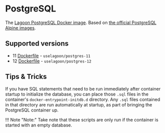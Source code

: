# PostgreSQL

The [Lagoon PostgreSQL Docker image](https://github.com/uselagoon/lagoon-images/blob/main/images/postgres). Based on [the official PostgreSQL Alpine images](https://hub.docker.com/_/postgres).

## Supported versions

* 11 [Dockerfile](https://github.com/uselagoon/lagoon-images/blob/main/images/postgres/11.Dockerfile) - `uselagoon/postgres-11`
* 12 [Dockerfile](https://github.com/uselagoon/lagoon-images/blob/main/images/postgres/12.Dockerfile) - `uselagoon/postgres-12`

## Tips & Tricks

If you have SQL statements that need to be run immediately after container startup to initialize the database, you can place those `.sql` files in the container's `docker-entrypoint-initdb.d` directory. Any `.sql` files contained in that directory are run automatically at startup, as part of bringing the PostgreSQL container up.

!!! Note "Note:"
    Take note that these scripts are only run if the container is started with an empty database.
